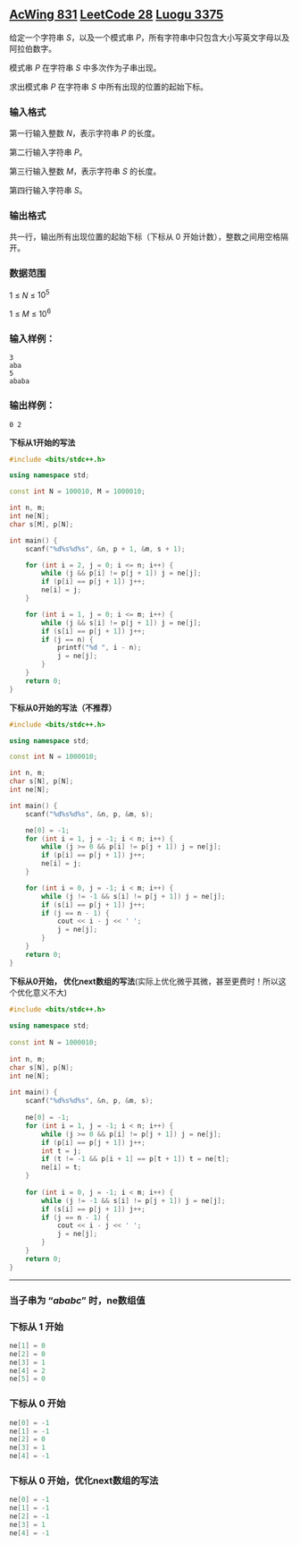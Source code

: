 ## [AcWing 831](https://www.acwing.com/problem/content/833/)          [LeetCode 28](https://leetcode.cn/problems/find-the-index-of-the-first-occurrence-in-a-string/description/)        [Luogu 3375](https://www.luogu.com.cn/problem/P3375)

给定一个字符串 $S$，以及一个模式串 $P$，所有字符串中只包含大小写英文字母以及阿拉伯数字。

模式串 $P$ 在字符串 $S$  中多次作为子串出现。

求出模式串 $P$ 在字符串 $S$ 中所有出现的位置的起始下标。

### **输入格式**

第一行输入整数 $N$，表示字符串 $P$ 的长度。

第二行输入字符串 $P$。

第三行输入整数 $M$，表示字符串 $S$ 的长度。

第四行输入字符串 $S$。

### **输出格式**

共一行，输出所有出现位置的起始下标（下标从 $0$ 开始计数），整数之间用空格隔开。

### **数据范围**

$1$ ≤ $N$ ≤ $10^5$

1 ≤ $M$ ≤ $10^6$

### **输入样例：**

```
3
aba
5
ababa
```

### **输出样例：**

```
0 2
```

**下标从1开始的写法**

```cpp
#include <bits/stdc++.h>

using namespace std;

const int N = 100010, M = 1000010;

int n, m;
int ne[N];
char s[M], p[N];

int main() {
    scanf("%d%s%d%s", &n, p + 1, &m, s + 1);

    for (int i = 2, j = 0; i <= n; i++) {
        while (j && p[i] != p[j + 1]) j = ne[j];
        if (p[i] == p[j + 1]) j++;
        ne[i] = j;
    }

    for (int i = 1, j = 0; i <= m; i++) {
        while (j && s[i] != p[j + 1]) j = ne[j];
        if (s[i] == p[j + 1]) j++;
        if (j == n) {
            printf("%d ", i - n);
            j = ne[j];
        }
    }
    return 0;
}
```

**下标从0开始的写法（不推荐）**

```cpp
#include <bits/stdc++.h>

using namespace std;

const int N = 1000010;

int n, m;
char s[N], p[N];
int ne[N];

int main() {
    scanf("%d%s%d%s", &n, p, &m, s);

    ne[0] = -1;
    for (int i = 1, j = -1; i < n; i++) {
        while (j >= 0 && p[i] != p[j + 1]) j = ne[j];
        if (p[i] == p[j + 1]) j++;
        ne[i] = j;
    }

    for (int i = 0, j = -1; i < m; i++) {
        while (j != -1 && s[i] != p[j + 1]) j = ne[j];
        if (s[i] == p[j + 1]) j++;
        if (j == n - 1) {
            cout << i - j << ' ';
            j = ne[j];
        }
    }
    return 0;
}
```
**下标从0开始， 优化next数组的写法**(实际上优化微乎其微，甚至更费时！所以这个优化意义不大)
```cpp
#include <bits/stdc++.h>  
  
using namespace std;  
  
const int N = 1000010;  
  
int n, m;  
char s[N], p[N];  
int ne[N];  
  
int main() {  
    scanf("%d%s%d%s", &n, p, &m, s);  
  
    ne[0] = -1;  
    for (int i = 1, j = -1; i < n; i++) {  
        while (j >= 0 && p[i] != p[j + 1]) j = ne[j];  
        if (p[i] == p[j + 1]) j++;  
        int t = j;  
        if (t != -1 && p[i + 1] == p[t + 1]) t = ne[t];  
        ne[i] = t;  
    }  
  
    for (int i = 0, j = -1; i < m; i++) {  
        while (j != -1 && s[i] != p[j + 1]) j = ne[j];  
        if (s[i] == p[j + 1]) j++;  
        if (j == n - 1) {  
            cout << i - j << ' ';  
            j = ne[j];  
        }  
    }  
    return 0;  
}
```
---

### **当子串为 “$ababc$” 时，ne数组值**

### 下标从 $1$ 开始

```cpp
ne[1] = 0
ne[2] = 0
ne[3] = 1
ne[4] = 2
ne[5] = 0
```

### 下标从 $0$ 开始

```cpp
ne[0] = -1
ne[1] = -1
ne[2] = 0
ne[3] = 1
ne[4] = -1
```
### 下标从 $0$ 开始，优化next数组的写法
```cpp
ne[0] = -1
ne[1] = -1
ne[2] = -1
ne[3] = 1
ne[4] = -1
```